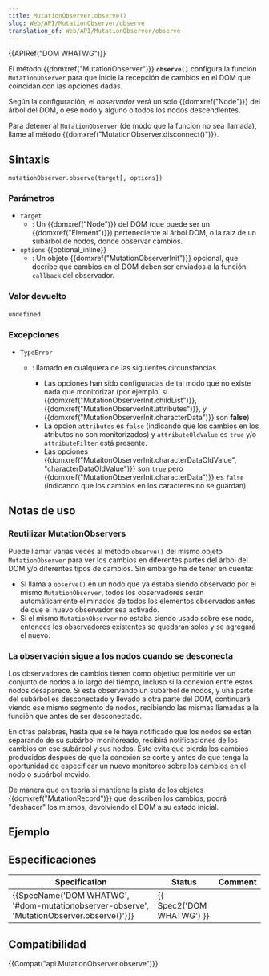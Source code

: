 ```yaml
---
title: MutationObserver.observe()
slug: Web/API/MutationObserver/observe
translation_of: Web/API/MutationObserver/observe
---
```


{{APIRef("DOM WHATWG")}}

El método {{domxref("MutationObserver")}} **`observe()`** configura la funcion `MutationObserver` para que inicie la recepción de cambios en el DOM que coincidan con las opciones dadas.

Según la configuración, el _observador_ verá un solo {{domxref("Node")}} del árbol del DOM, o ese nodo y alguno o todos los nodos descendientes.

Para detener al `MutationObserver` (de modo que la funcion no sea llamada), llame al método {{domxref("MutationObserver.disconnect()")}}.

## Sintaxis

```
mutationObserver.observe(target[, options])
```

### Parámetros

- `target`
  - : Un {{domxref("Node")}} del DOM (que puede ser un {{domxref("Element")}}) perteneciente al árbol DOM, o la raiz de un subárbol de nodos, donde observar cambios.
- `options` {{optional_inline}}
  - : Un objeto {{domxref("MutationObserverInit")}} opcional, que decribe qué cambios en el DOM deben ser enviados a la función `callback` del observador.

### Valor devuelto

`undefined`.

### Excepciones

- `TypeError`

  - : llamado en cualquiera de las siguientes circunstancias

    - Las opciones han sido configuradas de tal modo que no existe nada que monitorizar (por ejemplo, si {{domxref("MutationObserverInit.childList")}}, {{domxref("MutationObserverInit.attributes")}}, y {{domxref("MutationObserverInit.characterData")}} son **false**)
    - La opcion `attributes` es `false` (indicando que los cambios en los atributos no son monitorizados) y `attributeOldValue` es `true` y/o `attributeFilter` está presente.
    - Las opciones {{domxref("MutaitonObserverInit.characterDataOldValue", "characterDataOldValue")}} son `true` pero {{domxref("MutationObserverInit.characterData")}} es `false` (indicando que los cambios en los caracteres no se guardan).

## Notas de uso

### Reutilizar MutationObservers

Puede llamar varias veces al método `observe()` del mismo objeto `MutationObserver` para ver los cambios en diferentes partes del árbol del DOM y/o diferentes tipos de cambios. Sin embargo ha de tener en cuenta:

- Si llama a `observe()` en un nodo que ya estaba siendo observado por el mísmo `MutationObserver`, todos los observadores serán automáticamente eliminados de todos los elementos observados antes de que el nuevo observador sea activado.
- Si el mismo `MutationObserver` no estaba siendo usado sobre ese nodo, entonces los observadores existentes se quedarán solos y se agregará el nuevo.

### La observación sigue a los nodos cuando se desconecta

Los observadores de cambios tienen como objetivo permitirle ver un conjunto de nodos a lo largo del tiempo, incluso si la conexion entre estos nodos desaparece. Si esta observando un subárbol de nodos, y una parte del subárbol es desconectado y llevado a otra parte del DOM, continuará viendo ese mismo segmento de nodos, recibiendo las mismas llamadas a la función que antes de ser desconectado.

En otras palabras, hasta que se le haya notificado que los nodos se están separando de su subárbol monitoreado, recibirá notificaciones de los cambios en ese subárbol y sus nodos. Esto evita que pierda los cambios producidos despues de que la conexion se corte y antes de que tenga la oportunidad de especificar un nuevo monitoreo sobre los cambios en el nodo o subárbol movido.

De manera que en teoria si mantiene la pista de los objetos {{domxref("MutationRecord")}} que describen los cambios, podrá "deshacer" los mismos, devolviendo el DOM a su estado inicial.

## Ejemplo

## Especificaciones

| Specification                                                                                                            | Status                           | Comment |
| ------------------------------------------------------------------------------------------------------------------------ | -------------------------------- | ------- |
| {{SpecName('DOM WHATWG', '#dom-mutationobserver-observe', 'MutationObserver.observe()')}} | {{ Spec2('DOM WHATWG') }} |         |

## Compatibilidad

{{Compat("api.MutationObserver.observe")}}
